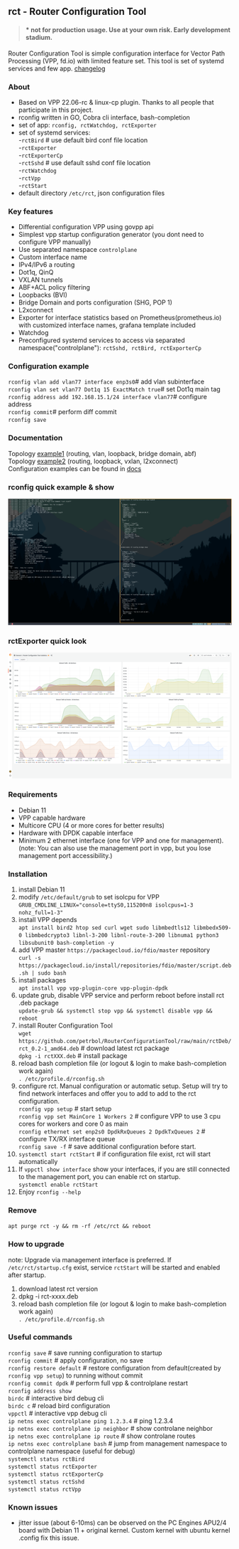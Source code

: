 ## rct - Router Configuration Tool
> #### * not for production usage. Use at your own risk. Early development stadium.

Router Configuration Tool is simple configuration interface for Vector Path Processing (VPP, fd.io) with limited feature set. This tool is set of systemd services and few app. [changelog](rctDeb/changelog.md)

### About

- Based on VPP 22.06-rc & linux-cp plugin. Thanks to all people that participate in this project.
- rconfig written in GO, Cobra cli interface, bash-completion
- set of app: `rconfig, rctWatchdog, rctExporter`
- set of systemd services:\
  -`rctBird` # use default bird conf file location\
  -`rctExporter`\
  -`rctExporterCp`\
  -`rctSshd` # use default sshd conf file location  \
  -`rctWatchdog`\
  -`rctVpp`\
  -`rctStart`
- default directory `/etc/rct`, json configuration files
 
### Key features
- Differential configuration VPP using govpp api
- Simplest vpp startup configuration generator (you dont need to configure VPP manually)
- Use separated namespace `controlplane`
- Custom interface name
- IPv4/IPv6 a routing
- Dot1q, QinQ
- VXLAN tunnels
- ABF+ACL policy filtering
- Loopbacks (BVI)
- Bridge Domain and ports configuration (SHG, POP 1)
- L2xconnect
- Exporter for interface statistics based on Prometheus(prometheus.io) with customized interface names, grafana template included
- Watchdog
- Preconfigured systemd services to access via separated namespace("controlplane"): `rctSshd, rctBird, rctExporterCp`

### Configuration example
`rconfig vlan add vlan77 interface enp3s0`# add vlan subinterface\
`rconfig vlan set vlan77 Dot1q 15 ExactMatch true`# set Dot1q main tag\
`rconfig address add 192.168.15.1/24 interface vlan77`# configure address\
`rconfig commit`# perform diff commit\
`rconfig save`

### Documentation
Topology [example1](docs/example1.md) (routing, vlan, loopback, bridge domain, abf)\
Topology [example2](docs/example2.md) (routing, loopback, vxlan, l2xconnect)\
Configuration examples can be found in [docs](docs)

### rconfig quick example & show
![rconfig example](img/rconfigExample.png?raw=true)

### rctExporter quick look
![rctExporter example](img/rctExporter.png?raw=true)


### Requirements
* Debian 11
* VPP capable hardware
* Multicore CPU (4 or more cores for better results)
* Hardware with DPDK capable interface
* Minimum 2 ethernet interface (one for VPP and one for management). (note: You can also use the management port in vpp, but you lose management port accessibility.)

### Installation
1. install Debian 11 
2. modify `/etc/default/grub` to set isolcpu for VPP\
```GRUB_CMDLINE_LINUX="console=ttyS0,115200n8 isolcpus=1-3 nohz_full=1-3"```
3. install VPP depends\
`apt install bird2 htop sed curl wget sudo libmbedtls12 libmbedx509-0 libmbedcrypto3 libnl-3-200 libnl-route-3-200 libnuma1 python3 libsubunit0 bash-completion -y`
4. add VPP master `https://packagecloud.io/fdio/master` repository\
`curl -s https://packagecloud.io/install/repositories/fdio/master/script.deb.sh | sudo bash`
5. install packages\
`apt install vpp vpp-plugin-core vpp-plugin-dpdk`
6. update grub, disable VPP service and perform reboot before install rct .deb package\
`update-grub && systemctl stop vpp && systemctl disable vpp && reboot`
7. install Router Configuration Tool\
`wget https://github.com/petrbol/RouterConfigurationTool/raw/main/rctDeb/rct_0.2-1_amd64.deb` # download latest rct package\
`dpkg -i rctXXX.deb` # install package
8. reload bash completion file (or logout & login to make bash-completion work again)\
`. /etc/profile.d/rconfig.sh`
9. configure rct. Manual configuration or automatic setup. Setup will try to find network interfaces and offer you to add to add to the rct configuration.\
`rconfig vpp setup` # start setup\
`rconfig vpp set MainCore 1 Workers 2` # configure VPP to use 3 cpu cores for workers and core 0 as main\
`rconfig ethernet set enp2s0 DpdkRxQueues 2 DpdkTxQueues 2` # configure TX/RX interface queue\
`rconfig save -f` # save additional configuration before start.
10. `systemctl start rctStart` # if configuration file exist, rct will start automatically
11. If `vppctl show interface` show your interfaces, if you are still connected to the management port, you can enable rct on startup.\
`systemctl enable rctStart`
12. Enjoy `rconfig --help` 

### Remove
`apt purge rct -y && rm -rf /etc/rct && reboot`

### How to upgrade
note: Upgrade via management interface is preferred. If `/etc/rct/startup.cfg` exist, service `rctStart` will be started and enabled after startup.
1. download latest rct version
2. dpkg -i rct-xxxx.deb
3. reload bash completion file (or logout & login to make bash-completion work again)\
`. /etc/profile.d/rconfig.sh`

### Useful commands
`rconfig save` # save running configuration to startup\
`rconfig commit` # apply configuration, no save\
`rconfig restore default` # restore configuration from default(created by `rconfig vpp setup`) to running without commit\
`rconfig commit dpdk` # perform full vpp & controlplane restart\
`rconfig address show`\
`birdc` # interactive bird debug cli\
`birdc c` # reload bird configuration\
`vppctl` # interactive vpp debug cli\
`ip netns exec controlplane ping 1.2.3.4` # ping 1.2.3.4\
`ip netns exec controlplane ip neighbor` #  show controlane neighbor\
`ip netns exec controlplane ip route` # show controlane routes\
`ip netns exec controlplane bash` # jump from management namespace to controlplane namespace (useful for debug)\
`systemctl status rctBird`\
`systemctl status rctExporter`\
`systemctl status rctExporterCp`\
`systemctl status rctSshd`\
`systemctl status rctVpp`

### Known issues
- jitter issue (about 6-10ms) can be observed on the PC Engines APU2/4 board with Debian 11 + original kernel. Custom kernel with ubuntu kernel .config fix this issue.
